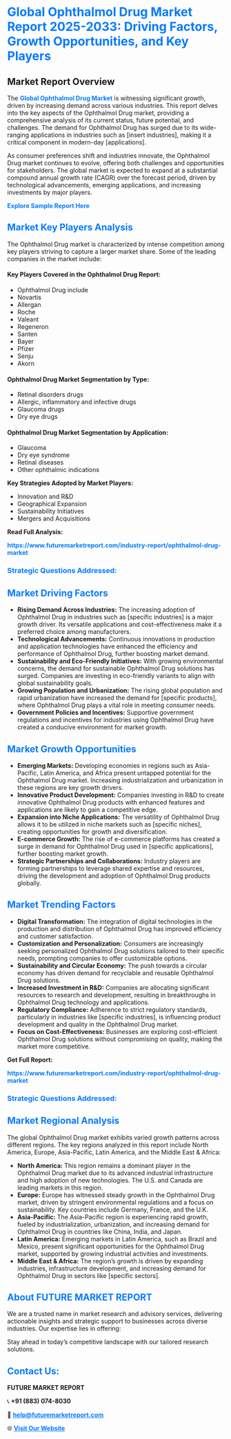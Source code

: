 <h1 style="color: #007BFF;">Global Ophthalmol Drug Market Report 2025-2033: Driving Factors, Growth Opportunities, and Key Players</h1>

<section id="overview">
<h2>Market Report Overview</h2>
<p>The <a href="https://www.futuremarketreport.com/industry-report/ophthalmol-drug-market" style="color: #007BFF; text-decoration: none;"><strong>Global Ophthalmol Drug Market</strong></a> is witnessing significant growth, driven by increasing demand across various industries. This report delves into the key aspects of the Ophthalmol Drug market, providing a comprehensive analysis of its current status, future potential, and challenges. The demand for Ophthalmol Drug has surged due to its wide-ranging applications in industries such as [insert industries], making it a critical component in modern-day [applications].</p>
<p>As consumer preferences shift and industries innovate, the Ophthalmol Drug market continues to evolve, offering both challenges and opportunities for stakeholders. The global market is expected to expand at a substantial compound annual growth rate (CAGR) over the forecast period, driven by technological advancements, emerging applications, and increasing investments by major players.</p>
</section>

<section id="overview">
<p><a href="https://www.futuremarketreport.com/request-sample/reportId=101213" style="color: #007BFF; text-decoration: none;"><strong>Explore Sample Report Here</strong></a></p>
</section>

<section id="key-players">
<h2 style="color: #007BFF;">Market Key Players Analysis</h2>
<p>The Ophthalmol Drug market is characterized by intense competition among key players striving to capture a larger market share. Some of the leading companies in the market include:</p>
<h4>Key Players Covered in the Ophthalmol Drug Report:</h4>
<ul><li>Ophthalmol Drug include</li><li>Novartis</li><li>Allergan</li><li>Roche</li><li>Valeant</li><li>Regeneron</li><li>Santen</li><li>Bayer</li><li>Pfizer</li><li>Senju</li><li>Akorn</li></ul>
<h4>Ophthalmol Drug Market Segmentation by Type:</h4>
<ul><li>Retinal disorders drugs</li><li>Allergic, inflammatory and infective drugs</li><li>Glaucoma drugs</li><li>Dry eye drugs</li></ul>

<h4>Ophthalmol Drug Market Segmentation by Application:</h4>
<ul><li>Glaucoma</li><li>Dry eye syndrome</li><li>Retinal diseases</li><li>Other ophthalmic indications</li></ul>
<p><strong>Key Strategies Adopted by Market Players:</strong></p>
<ul>
<li>Innovation and R&D</li>
<li>Geographical Expansion</li>
<li>Sustainability Initiatives</li>
<li>Mergers and Acquisitions</li>
</ul>
</section>

<section>
<p><strong>Read Full Analysis: </strong></p><a href="https://www.futuremarketreport.com/industry-report/ophthalmol-drug-market" style="color: #007BFF; text-decoration: none;"><strong>https://www.futuremarketreport.com/industry-report/ophthalmol-drug-market</strong></a>
<h3 style="color: #007BFF;">Strategic Questions Addressed:</h3>
</section>

<section id="driving-factors">
<h2 style="color: #007BFF;">Market Driving Factors</h2>
<ul>
<li><strong>Rising Demand Across Industries:</strong> The increasing adoption of Ophthalmol Drug in industries such as [specific industries] is a major growth driver. Its versatile applications and cost-effectiveness make it a preferred choice among manufacturers.</li>
<li><strong>Technological Advancements:</strong> Continuous innovations in production and application technologies have enhanced the efficiency and performance of Ophthalmol Drug, further boosting market demand.</li>
<li><strong>Sustainability and Eco-Friendly Initiatives:</strong> With growing environmental concerns, the demand for sustainable Ophthalmol Drug solutions has surged. Companies are investing in eco-friendly variants to align with global sustainability goals.</li>
<li><strong>Growing Population and Urbanization:</strong> The rising global population and rapid urbanization have increased the demand for [specific products], where Ophthalmol Drug plays a vital role in meeting consumer needs.</li>
<li><strong>Government Policies and Incentives:</strong> Supportive government regulations and incentives for industries using Ophthalmol Drug have created a conducive environment for market growth.</li>
</ul>
</section>

<section id="growth-opportunities">
<h2 style="color: #007BFF;">Market Growth Opportunities</h2>
<ul>
<li><strong>Emerging Markets:</strong> Developing economies in regions such as Asia-Pacific, Latin America, and Africa present untapped potential for the Ophthalmol Drug market. Increasing industrialization and urbanization in these regions are key growth drivers.</li>
<li><strong>Innovative Product Development:</strong> Companies investing in R&D to create innovative Ophthalmol Drug products with enhanced features and applications are likely to gain a competitive edge.</li>
<li><strong>Expansion into Niche Applications:</strong> The versatility of Ophthalmol Drug allows it to be utilized in niche markets such as [specific niches], creating opportunities for growth and diversification.</li>
<li><strong>E-commerce Growth:</strong> The rise of e-commerce platforms has created a surge in demand for Ophthalmol Drug used in [specific applications], further boosting market growth.</li>
<li><strong>Strategic Partnerships and Collaborations:</strong> Industry players are forming partnerships to leverage shared expertise and resources, driving the development and adoption of Ophthalmol Drug products globally.</li>
</ul>
</section>

<section id="trending-factors">
<h2 style="color: #007BFF;">Market Trending Factors</h2>
<ul>
<li><strong>Digital Transformation:</strong> The integration of digital technologies in the production and distribution of Ophthalmol Drug has improved efficiency and customer satisfaction.</li>
<li><strong>Customization and Personalization:</strong> Consumers are increasingly seeking personalized Ophthalmol Drug solutions tailored to their specific needs, prompting companies to offer customizable options.</li>
<li><strong>Sustainability and Circular Economy:</strong> The push towards a circular economy has driven demand for recyclable and reusable Ophthalmol Drug solutions.</li>
<li><strong>Increased Investment in R&D:</strong> Companies are allocating significant resources to research and development, resulting in breakthroughs in Ophthalmol Drug technology and applications.</li>
<li><strong>Regulatory Compliance:</strong> Adherence to strict regulatory standards, particularly in industries like [specific industries], is influencing product development and quality in the Ophthalmol Drug market.</li>
<li><strong>Focus on Cost-Effectiveness:</strong> Businesses are exploring cost-efficient Ophthalmol Drug solutions without compromising on quality, making the market more competitive.</li>
</ul>
</section>

<section>
<p><strong>Get Full Report: </strong></p><a href="https://www.futuremarketreport.com/industry-report/ophthalmol-drug-market" style="color: #007BFF; text-decoration: none;"><strong>https://www.futuremarketreport.com/industry-report/ophthalmol-drug-market</strong></a>
<h3 style="color: #007BFF;">Strategic Questions Addressed:</h3>
</section>


<section id="regional-analysis">
<h2 style="color: #007BFF;">Market Regional Analysis</h2>
<p>The global Ophthalmol Drug market exhibits varied growth patterns across different regions. The key regions analyzed in this report include North America, Europe, Asia-Pacific, Latin America, and the Middle East & Africa:</p>
<ul>
<li><strong>North America:</strong> This region remains a dominant player in the Ophthalmol Drug market due to its advanced industrial infrastructure and high adoption of new technologies. The U.S. and Canada are leading markets in this region.</li>
<li><strong>Europe:</strong> Europe has witnessed steady growth in the Ophthalmol Drug market, driven by stringent environmental regulations and a focus on sustainability. Key countries include Germany, France, and the U.K.</li>
<li><strong>Asia-Pacific:</strong> The Asia-Pacific region is experiencing rapid growth, fueled by industrialization, urbanization, and increasing demand for Ophthalmol Drug in countries like China, India, and Japan.</li>
<li><strong>Latin America:</strong> Emerging markets in Latin America, such as Brazil and Mexico, present significant opportunities for the Ophthalmol Drug market, supported by growing industrial activities and investments.</li>
<li><strong>Middle East & Africa:</strong> The region’s growth is driven by expanding industries, infrastructure development, and increasing demand for Ophthalmol Drug in sectors like [specific sectors].</li>
</ul>
</section>

<footer>
<h2 style="color: #007BFF;">About FUTURE MARKET REPORT</h2>
<p>We are a trusted name in market research and advisory services, delivering actionable insights and strategic support to businesses across diverse industries. Our expertise lies in offering:</p>

<p>Stay ahead in today’s competitive landscape with our tailored research solutions.</p>

<h2 style="color: #007BFF;">Contact Us:</h2>
<p><strong>FUTURE MARKET REPORT</strong></p>
<p>📞 <strong>+91 (883) 074-8030</strong></p>
<p>📧 <strong><a href="mailto:help@futuremarketreport.com" style="color: #007BFF;">help@futuremarketreport.com</a></strong></p>
<p>🌐 <strong><a href="https://www.futuremarketreport.com/" style="color: #007BFF;">Visit Our Website</a></strong></p>
</footer>